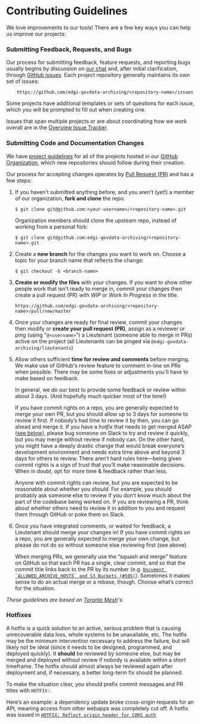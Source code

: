 # Contributing Guidelines

We love improvements to our tools! There are a few key ways you can help us improve our projects:

### Submitting Feedback, Requests, and Bugs

Our process for submitting feedback, feature requests, and reporting bugs usually begins by discussion on [our chat](https://github.com/edgi-govdata-archiving/overview#development) and, after initial clarification, through [GitHub issues](https://help.github.com/articles/about-issues/). Each project repository generally maintains its own set of issues:

        https://github.com/edgi-govdata-archiving/<repository-name>/issues

Some projects have additional templates or sets of questions for each issue, which you will be prompted to fill out when creating one.

Issues that span multiple projects or are about coordinating how we work overall are in the [Overview Issue Tracker](https://github.com/edgi-govdata-archiving/overview/issues).

### Submitting Code and Documentation Changes

We have [project guidelines](repo_guidelines.md) for all of the projects hosted in our [GitHub Organization](https://github.com/edgi-govdata-archiving), which new repositories should follow during their creation.

Our process for accepting changes operates by [Pull Request (PR)](https://help.github.com/articles/about-pull-requests/) and has a few steps:

1.  If you haven't submitted anything before, and you aren't (yet!) a member of our organization, **fork and clone** the repo:

        $ git clone git@github.com:<your-username>/<repository-name>.git

    Organization members should clone the upsteam repo, instead of working from a personal fork:

        $ git clone git@github.com:edgi-govdata-archiving/<repository-name>.git

1.  Create a **new branch** for the changes you want to work on. Choose a topic for your branch name that reflects the change:

        $ git checkout -b <branch-name>

1.  **Create or modify the files** with your changes. If you want to show other people work that isn't ready to merge in, commit your changes then create a pull request (PR) with _WIP_ or _Work In Progress_ in the title.

        https://github.com/edgi-govdata-archiving/<repository-name>/pull/new/master

1.  Once your changes are ready for final review, commit your changes then modify or **create your pull request (PR)**, assign as a reviewer or ping (using "`@<username>`") a Lieutenant (someone able to merge in PRs) active on the project (all Lieutenants can be pinged via `@edgi-govdata-archiving/lieutenants`)

1.  Allow others sufficient **time for review and comments** before merging. We make use of GitHub's review feature to comment in-line on PRs when possible. There may be some fixes or adjustments you'll have to make based on feedback.

    In general, we do our best to provide some feedback or review within about 3 days. (And hopefully much quicker most of the time!)
    
    If you have commit rights on a repo, you are generally expected to merge your own PR, but you should allow up to 3 days for someone to review it first. If nobody’s had time to review it by then, you can go ahead and merge it. If you have a *hotfix* that needs to get merged ASAP ([see below](#hotfixes)), please bug someone on Slack to try and review it quickly, but you may merge without review if nobody can. On the other hand, you might have a deeply drastic change that would break everyone’s development environment and needs extra time above and beyond 3 days for others to review. There aren’t hard rules here—being given commit rights is a sign of trust that you’ll make reasonable decisions. When in doubt, opt for more time & feedback rather than less.
    
    Anyone with commit rights can review, but you are expected to be reasonable about whether you *should.* For example, you should probably ask someone else to review if you don’t know much about the part of the codebase being worked on. If you are reviewing a PR, think about whether others need to review it in addition to you and request them through GitHub or poke them on Slack.

1.  Once you have integrated comments, or waited for feedback, a Lieutenant should merge your changes in! If you have commit rights on a repo, you are generally expected to merge your own change, but please do not do so without someone else reviewing first (see above).

    When merging PRs, we generally use the “squash and merge” feature on GitHub so that each PR has a single, clear commit, and so that the commit title links back to the PR by its number (e.g. [``Document `ALLOWED_ARCHIVE_HOSTS` and S3 Buckets (#595)``](https://github.com/edgi-govdata-archiving/web-monitoring-db/commit/c79bde1556dd7e16de3b29e0849149ed01b30a9c)). Sometimes it makes sense to do an actual merge or a rebase, though. Choose what’s correct for the situation.

_These guidelines are based on [Toronto Mesh](https://github.com/tomeshnet)'s._


### Hotfixes

A hotfix is a quick solution to an active, serious problem that is causing unrecoverable data loss, whole systems to be unavailable, etc. The hotfix may be the minimum intervention necessary to address the failure, but will likely not be ideal (since it needs to be designed, programmed, and deployed quickly). It **should** be reviewed by someone else, but may be merged and deployed without review if nobody is available within a short timeframe. The hotfix should almost always be reviewed again after deployment and, if necessary, a better long-term fix should be planned.

To make the situation clear, you should prefix commit messages and PR titles with `HOTFIX:`.

Here’s an example: a dependency update broke cross-origin requests for an API, meaning access from other webapps was completely cut off. A hotfix was issued in [`HOTFIX: Reflect origin header for CORS auth`](https://github.com/edgi-govdata-archiving/web-monitoring-db/pull/126)
